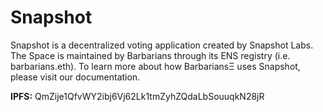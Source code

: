 # Snapshot 

Snapshot is a decentralized voting application created by Snapshot Labs. The Space is maintained by Barbarians through its ENS registry (i.e. barbarians.eth). To learn more about how BarbariansΞ uses Snapshot, please visit our documentation.

**IPFS:** QmZije1QfvWY2ibj6Vj62Lk1tmZyhZQdaLbSouuqkN28jR

